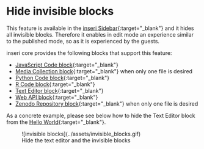 # Hide invisible blocks

This feature is available in the [inseri Sidebar](../features/sidebar.md){:target="\_blank"} and it hides all invisible blocks. Therefore it enables in edit mode an experience similar to the published mode, so as it is experienced by the guests.

inseri core provides the following blocks that support this feature:

- [JavaScript Code block](../blocks/javascript.md){:target="\_blank"}
- [Media Collection block](../blocks/mediaCollection.md){:target="\_blank"} when only one file is desired
- [Python Code block](../blocks/python.md){:target="\_blank"}
- [R Code block](../blocks/rCode.md){:target="\_blank"}
- [Text Editor block](../blocks/textEditor.md){:target="\_blank"}
- [Web API block](../blocks/webApi.md){:target="\_blank"}
- [Zenodo Repository block](../blocks/zenodo.md){:target="\_blank"} when only one file is desired

As a concrete example, please see below how to hide the Text Editor block from the [Hello World](https://inseri.swiss/2023/02/hello-world/){:target="\_blank"}.

<figure markdown>
![invisible blocks](../assets/invisible_blocks.gif)
  <figcaption> Hide the text editor and the invisible blocks </figcaption>
</figure>
